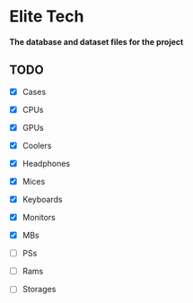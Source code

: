 # Elite Tech
#### The database and dataset files for the project


## TODO
- [x] Cases
- [x] CPUs
- [x] GPUs
- [x] Coolers
- [x] Headphones
- [x] Mices
- [x] Keyboards
- [x] Monitors
- [x] MBs
- [ ] PSs
- [ ] Rams
- [ ] Storages

